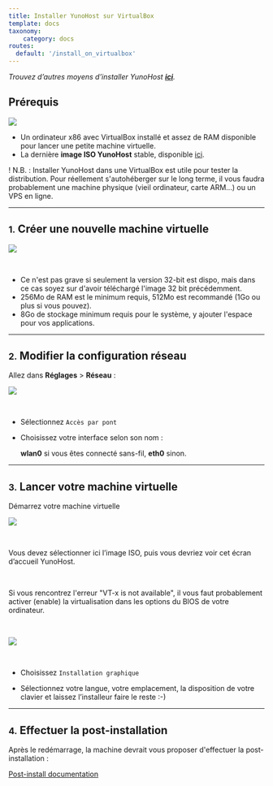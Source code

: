```yaml
---
title: Installer YunoHost sur VirtualBox
template: docs
taxonomy:
    category: docs
routes:
  default: '/install_on_virtualbox'
---
```


*Trouvez d’autres moyens d’installer YunoHost **[ici](/install)**.*

## Prérequis

![](image://virtualbox.png?resize=200)

* Un ordinateur x86 avec VirtualBox installé et assez de RAM disponible pour lancer une petite machine virtuelle.
* La dernière **image ISO YunoHost** stable, disponible [ici](/images).

! N.B. : Installer YunoHost dans une VirtualBox est utile pour tester la distribution. Pour réellement s'autohéberger sur le long terme, il vous faudra probablement une machine physique (vieil ordinateur, carte ARM...) ou un VPS en ligne.

---

## <small>1.</small> Créer une nouvelle machine virtuelle

![](image://virtualbox_1.png)

<br>

* Ce n'est pas grave si seulement la version 32-bit est dispo, mais dans ce cas soyez sur d'avoir téléchargé l'image 32 bit précédemment.
* 256Mo de RAM est le minimum requis, 512Mo est recommandé (1Go ou plus si vous pouvez).
* 8Go de stockage minimum requis pour le système, y ajouter l'espace pour vos applications.

---

## <small>2.</small> Modifier la configuration réseau

Allez dans **Réglages** > **Réseau** :

![](image://virtualbox_2.png)

<br>

* Sélectionnez `Accès par pont`

* Choisissez votre interface selon son nom :

    **wlan0** si vous êtes connecté sans-fil, **eth0** sinon.

---

## <small>3.</small> Lancer votre machine virtuelle

Démarrez votre machine virtuelle

![](image://virtualbox_2.1.png)

<br>

Vous devez sélectionner ici l’image ISO, puis vous devriez voir cet écran d’accueil YunoHost.

<br>

Si vous rencontrez l'erreur "VT-x is not available", il vous faut probablement activer (enable) la virtualisation dans les options du BIOS de votre ordinateur.

<br>
   
![](image://virtualbox_3.png)

<br>

* Choisissez `Installation graphique`

* Sélectionnez votre langue, votre emplacement, la disposition de votre clavier et laissez l’installeur faire le reste :-)

---

## <small>4.</small> Effectuer la post-installation

Après le redémarrage, la machine devrait vous proposer d'effectuer la
post-installation :

<a class="btn btn-lg btn-default" href="/postinstall">Post-install
documentation</a>

